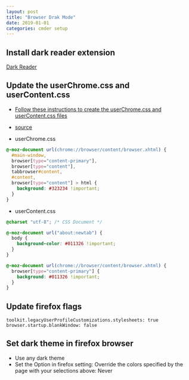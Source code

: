 ```yaml
---
layout: post
title: "Browser Drak Mode"
date: 2019-01-01
categories: cmder setup
---
```


## Install dark reader extension

[Dark Reader](https://darkreader.org/)

## Update the userChrome.css and userContent.css

- [Follow these instructions to create the userChrome.css and userContent.css files](https://www.userchrome.org/how-create-userchrome-css.html)

- [source](https://support.mozilla.org/en-US/questions/1269392)

- userChrome.css

```css
@-moz-document url(chrome://browser/content/browser.xhtml) {
  #main-window,
  browser[type="content-primary"],
  browser[type="content"],
  tabbrowser#content,
  #content,
  browser[type="content"] > html {
    background: #323234 !important;
  }
}
```

- userContent.css

```css
@charset "utf-8"; /* CSS Document */

@-moz-document url("about:newtab") {
  body {
    background-color: #011326 !important;
  }
}

@-moz-document url(chrome://browser/content/browser.xhtml) {
  browser[type="content-primary"] {
    background: #011326 !important;
  }
}
```

## Update firefox flags

```
toolkit.legacyUserProfileCustomizations.stylesheets: true
browser.startup.blankWindow: false
```

## Set dark theme in firefox browser

- Use any dark theme
- Set the Option in firefox setting: Override the colors specified by the page with your selections above: Never
